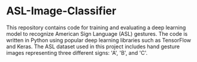 # ASL-Image-Classifier
This repository contains code for training and evaluating a deep learning model to recognize American Sign Language (ASL) gestures. The code is written in Python using popular deep learning libraries such as TensorFlow and Keras. The ASL dataset used in this project includes hand gesture images representing three different signs: 'A', 'B', and 'C'.
